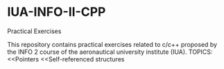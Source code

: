# IUA-INFO-II-CPP
Practical Exercises

This repository contains practical exercises related to c/c++ proposed by the INFO 2 course of the aeronautical university institute (IUA).
TOPICS: 
<<Pointers
<<Self-referenced structures
